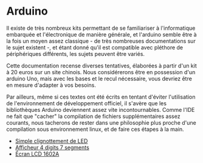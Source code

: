 # Arduino

Il existe de très nombreux kits permettant de se familiariser à l'informatique
embarquée et l'électronique de manière générale, et l'arduino semble être à la
fois un moyen assez classique - de très nombreuses documentations sur le sujet
existent -, et étant donné qu'il est compatible avec pléthore de périphériques
différents, les sujets peuvent être variés.

Cette documentation recense diverses tentatives, élaborées à partir d'un kit à
20 euros sur un site chinois. Nous considérerons être en possession d'un
arduino Uno, mais avec les bases et le recul nécessaire, vous devriez être en
mesure d'adapter à vos besoins.

Par ailleurs, même si ces textes ont été écrits en tentant d'éviter
l'utilisation de l'environnement de développement officiel, il s'avère que les
bibliothèques Arduino deviennent assez vite incontournables. Comme l'IDE ne
fait que "cacher" la compilation de fichiers supplémentaires assez courants,
nous tacherons de rester dans une philosophie plus proche d'une compilation
sous environnement linux, et de faire ces étapes à la main.

* [Simple clignottement de LED](ledblink.md)
* [Afficheur 4 digits 7 segments](4digits7seg.md)
* [Écran LCD 1602A](lcd.md)

